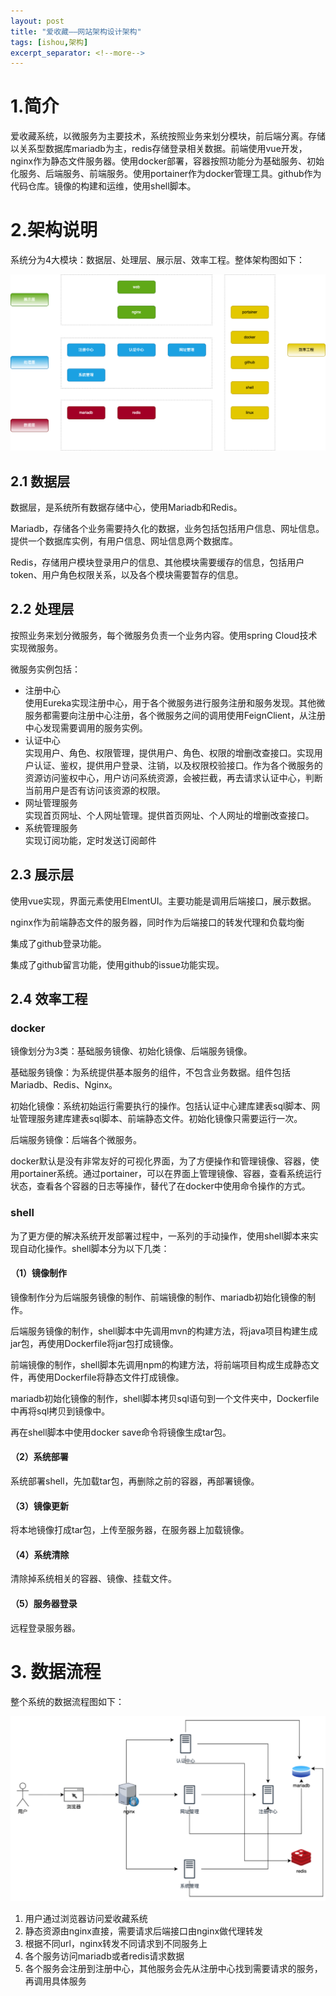 ```yaml
---
layout: post
title: "爱收藏——网站架构设计架构"
tags: [ishou,架构]
excerpt_separator: <!--more-->
---
```


# 1.简介
爱收藏系统，以微服务为主要技术，系统按照业务来划分模块，前后端分离。存储以关系型数据库mariadb为主，redis存储登录相关数据。前端使用vue开发，nginx作为静态文件服务器。使用docker部署，容器按照功能分为基础服务、初始化服务、后端服务、前端服务。使用portainer作为docker管理工具。github作为代码仓库。镜像的构建和运维，使用shell脚本。<!--more-->

# 2.架构说明
系统分为4大模块：数据层、处理层、展示层、效率工程。整体架构图如下：

![架构图](https://raw.githubusercontent.com/leanfish2011/data/main/img/%E6%9E%B6%E6%9E%84.png)

## 2.1 数据层
数据层，是系统所有数据存储中心，使用Mariadb和Redis。

Mariadb，存储各个业务需要持久化的数据，业务包括包括用户信息、网址信息。提供一个数据库实例，有用户信息、网址信息两个数据库。

Redis，存储用户模块登录用户的信息、其他模块需要缓存的信息，包括用户token、用户角色权限关系，以及各个模块需要暂存的信息。

## 2.2 处理层
按照业务来划分微服务，每个微服务负责一个业务内容。使用spring Cloud技术实现微服务。

微服务实例包括：

- 注册中心  
  使用Eureka实现注册中心，用于各个微服务进行服务注册和服务发现。其他微服务都需要向注册中心注册，各个微服务之间的调用使用FeignClient，从注册中心发现需要调用的服务实例。
- 认证中心  
  实现用户、角色、权限管理，提供用户、角色、权限的增删改查接口。实现用户认证、鉴权，提供用户登录、注销，以及权限校验接口。作为各个微服务的资源访问鉴权中心，用户访问系统资源，会被拦截，再去请求认证中心，判断当前用户是否有访问该资源的权限。
- 网址管理服务  
  实现首页网址、个人网址管理。提供首页网址、个人网址的增删改查接口。
- 系统管理服务  
  实现订阅功能，定时发送订阅邮件

## 2.3 展示层
使用vue实现，界面元素使用ElmentUI。主要功能是调用后端接口，展示数据。

nginx作为前端静态文件的服务器，同时作为后端接口的转发代理和负载均衡

集成了github登录功能。

集成了github留言功能，使用github的issue功能实现。　　

## 2.4 效率工程
### docker
镜像划分为3类：基础服务镜像、初始化镜像、后端服务镜像。

基础服务镜像：为系统提供基本服务的组件，不包含业务数据。组件包括Mariadb、Redis、Nginx。

初始化镜像：系统初始运行需要执行的操作。包括认证中心建库建表sql脚本、网址管理服务建库建表sql脚本、前端静态文件。初始化镜像只需要运行一次。

后端服务镜像：后端各个微服务。

docker默认是没有非常友好的可视化界面，为了方便操作和管理镜像、容器，使用portainer系统。通过portainer，可以在界面上管理镜像、容器，查看系统运行状态，查看各个容器的日志等操作，替代了在docker中使用命令操作的方式。

### shell
为了更方便的解决系统开发部署过程中，一系列的手动操作，使用shell脚本来实现自动化操作。shell脚本分为以下几类：

#### （1）镜像制作
镜像制作分为后端服务镜像的制作、前端镜像的制作、mariadb初始化镜像的制作。

后端服务镜像的制作，shell脚本中先调用mvn的构建方法，将java项目构建生成jar包，再使用Dockerfile将jar包打成镜像。

前端镜像的制作，shell脚本先调用npm的构建方法，将前端项目构成生成静态文件，再使用Dockerfile将静态文件打成镜像。

mariadb初始化镜像的制作，shell脚本拷贝sql语句到一个文件夹中，Dockerfile中再将sql拷贝到镜像中。

再在shell脚本中使用docker save命令将镜像生成tar包。

#### （2）系统部署
系统部署shell，先加载tar包，再删除之前的容器，再部署镜像。

#### （3）镜像更新
将本地镜像打成tar包，上传至服务器，在服务器上加载镜像。

#### （4）系统清除
清除掉系统相关的容器、镜像、挂载文件。

#### （5）服务器登录
远程登录服务器。

# 3. 数据流程
整个系统的数据流程图如下：

![流程图](https://raw.githubusercontent.com/leanfish2011/data/main/img/%E6%B5%81%E7%A8%8B.png)

1. 用户通过浏览器访问爱收藏系统
2. 静态资源由nginx直接，需要请求后端接口由nginx做代理转发
3. 根据不同url，nginx转发不同请求到不同服务上
4. 各个服务访问mariadb或者redis请求数据
5. 各个服务会注册到注册中心，其他服务会先从注册中心找到需要请求的服务，再调用具体服务
